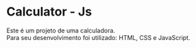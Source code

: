 # Calculator - Js
Este é um projeto de uma calculadora. 
<br>
Para seu desenvolvimento foi utilizado: HTML, CSS e JavaScript.
